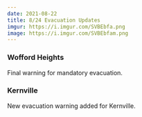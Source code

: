 ```yaml
---
date: 2021-08-22
title: 8/24 Evacuation Updates
imgur: https://i.imgur.com/SVBEbfa.png
image: https://i.imgur.com/SVBEbfam.png
---
```

### Wofford Heights
Final warning for mandatory evacuation.

### Kernville
New evacuation warning added for Kernville.

